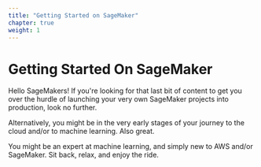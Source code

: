 ```yaml
---
title: "Getting Started on SageMaker"
chapter: true
weight: 1
---
```


# Getting Started On SageMaker

Hello SageMakers! If you're looking for that last bit of content to get you over the hurdle of launching your very own SageMaker projects into production, look no further.

Alternatively, you might be in the very early stages of your journey to the cloud and/or to machine learning. Also great.

You might be an expert at machine learning, and simply new to AWS and/or SageMaker. Sit back, relax, and enjoy the ride.
